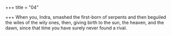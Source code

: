 +++
title = "04"

+++
When you, Indra, smashed the first-born of serpents and then beguiled  the wiles of the wily ones,
then, giving birth to the sun, the heaven, and the dawn, since that time  you have surely never found a rival.